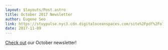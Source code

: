 ```yaml
---
layout: $layouts/Post.astro
title: October 2017 Newsletter
author: Eugene Seo
link: https://stuypulse.nyc3.cdn.digitaloceanspaces.com/site%2Fpdf%2Fold_pdfs%2F2017_october.pdf
date: 2017-11-09
---
```

[Check out](https://stuypulse.nyc3.cdn.digitaloceanspaces.com/site%2Fpdf%2Fold_pdfs%2F2017_october.pdf) our October newsletter!
